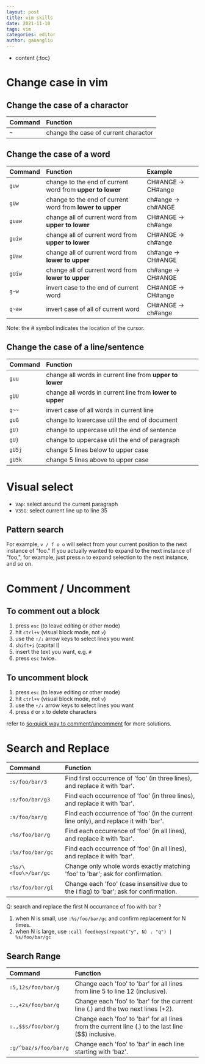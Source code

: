 ```yaml
---
layout: post
title: vim skills
date: 2021-11-10
tags: vim
categories: editor
author: gaoangliu
---
```

* content
{:toc}



# Change case in vim
## Change the case of a charactor




|Command|Function|
|:---|:----|
|`~`| change the case of current charactor|

## Change the case of a word

|Command|Function|Example|
|:---|:----|:----|
|`guw`| change to the end of current word from **upper to lower** | CH\#ANGE -> CH\#ange|
|`gUw`| change to the end of current word from **lower to upper** | ch\#ange -> ch\#ANGE|
|`guaw`| change all of current word from **upper to lower** | CH\#ANGE -> ch\#ange |
|`guiw`| change all of current word from **upper to lower** | CH\#ANGE -> ch\#ange |
|`gUaw`| change all of current word from **lower to upper** | ch\#ange -> CH\#ANGE |
|`gUiw`| change all of current word from **lower to upper** | ch\#ange -> CH\#ANGE |
|`g~w`| invert case to the end of current word | CH\#ANGE -> CH\#ange|
|`g~aw`| invert case of all of current word | CH\#ANGE -> ch\#ange|

Note: the \# symbol indicates the location of the cursor.

## Change the case of a line/sentence

|Command|Function|
|:---|:----|
|`guu`| change all words in current line from **upper to lower** |
|`gUU`| change all words in current line from **lower to upper** |
|`g~~`| invert case of all words in current line|
|`guG`| change to lowercase util the end of document|
|`gU)`| change to uppercase util the end of sentence|
|`gU}`| change to uppercase util the end of paragraph|
|`gU5j`| change 5 lines below to upper case|
|`gU5k`| change 5 lines above to upper case|

# Visual select

- `Vap`: select around the current paragraph
- `V35G`: select current line up to line 35


## Pattern search
For example, `v / f o o` will select from your current position to the next instance of "foo." If you actually wanted to expand to the next instance of "foo,", for example, just press `n` to expand selection to the next instance, and so on.


# Comment / Uncomment 
## To comment out a block 
1. press `esc` (to leave editing or other mode)
2. hit `ctrl+v` (visual block mode, not `v`)
3. use the `↑/↓` arrow keys to select lines you want
4. `shift+i` (capital I)
5. insert the text you want, e.g. `#`
6. press `esc` twice. 

## To uncomment block
1. press `esc` (to leave editing or other mode)
2. hit `ctrl+v` (visual block mode, not `v`)
3. use the `↑/↓` arrow keys to select lines you want
4. press `d` or `x` to delete characters

refer to [so:quick way to comment/uncomment](https://stackoverflow.com/questions/1676632/whats-a-quick-way-to-comment-uncomment-lines-in-vim) for more solutions.

# Search and Replace

|Command | Function |
|:---- |:-----|
|`:s/foo/bar/3` | Find first occurrence of 'foo' (in three lines), and replace it with 'bar'. |
|`:s/foo/bar/g3` | Find each occurrence of 'foo' (in three lines), and replace it with 'bar'. |
|`:s/foo/bar/g` | Find each occurrence of 'foo' (in the current line only), and replace it with 'bar'. |
|`:%s/foo/bar/g` | Find each occurrence of 'foo' (in all lines), and replace it with 'bar'.|
|`:%s/foo/bar/gc` | Find each occurrence of 'foo' (in all lines), and replace it with 'bar'.|
|`:%s/\<foo\>/bar/gc`| Change only whole words exactly matching 'foo' to 'bar'; ask for confirmation.|
|`:%s/foo/bar/gi` | Change each 'foo' (case insensitive due to the i flag) to 'bar'; ask for confirmation.|

Q: search and replace the first N occurrance of foo with bar ?
1. when N is small, use `:%s/foo/bar/gc` and confirm replacement for N times.
2. when N is large, use `:call feedkeys(repeat("y", N) . "q") | %s/foo/bar/gc` 

## Search Range

|Command | Function |
|:---- |:-----|
|`:5,12s/foo/bar/g` | Change each 'foo' to 'bar' for all lines from line 5 to line 12 (inclusive).|
|`:.,+2s/foo/bar/g` | Change each 'foo' to 'bar' for the current line (.) and the two next lines (+2).|
|`:.,$$s/foo/bar/g` | Change each 'foo' to 'bar' for all lines from the current line (.) to the last line ($$) inclusive.|
|`:g/^baz/s/foo/bar/g` | Change each 'foo' to 'bar' in each line starting with 'baz'. |

